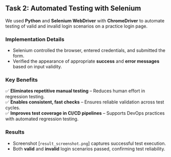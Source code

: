 ## Task 2: Automated Testing with Selenium  

We used **Python** and **Selenium WebDriver** with **ChromeDriver** to automate testing of valid and invalid login scenarios on a practice login page.  

### Implementation Details  
- Selenium controlled the browser, entered credentials, and submitted the form.  
- Verified the appearance of appropriate **success** and **error messages** based on input validity.  

### Key Benefits  
✅ **Eliminates repetitive manual testing** – Reduces human effort in regression testing.  
✅ **Enables consistent, fast checks** – Ensures reliable validation across test cycles.  
✅ **Improves test coverage in CI/CD pipelines** – Supports DevOps practices with automated regression testing.  

### Results  
- Screenshot [`result_screenshot.png`] captures successful test execution.  
- Both **valid** and **invalid** login scenarios passed, confirming test reliability.  
